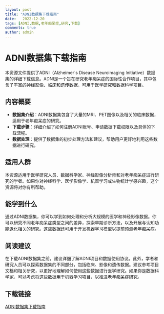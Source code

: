 ```yaml
---
layout: post
title: "ADNI数据集下载指南"
date:   2022-12-20
tags: [ADNI,数据,老年痴呆症,研究,下载]
comments: true
author: admin
---
```

# ADNI数据集下载指南

本资源文件提供了ADNI（Alzheimer's Disease Neuroimaging Initiative）数据集的详细下载信息。ADNI是一个旨在研究老年痴呆症的国际性合作项目，其中包含了丰富的神经影像、临床和遗传数据，可用于医学研究和数据科学项目。

## 内容概要

- **数据集介绍**：ADNI数据集包含了大量的MRI、PET图像以及相关的临床数据，适用于老年痴呆症的研究。
- **下载步骤**：详细介绍了如何注册ADNI账号、申请数据下载权限以及具体的下载流程。
- **数据处理**：提供了数据集的初步处理方法和建议，帮助用户更好地利用这些数据进行研究。

## 适用人群

本资源适用于医学研究人员、数据科学家、神经影像分析师和对老年痴呆症进行研究的学者。如果你对神经科学、医学影像学、机器学习或生物统计学感兴趣，这个资源将对你有所帮助。

## 能学到什么

通过ADNI数据集，你可以学到如何处理和分析大规模的医学和神经影像数据。你可以研究不同老年痴呆症类型之间的差异，探索早期诊断方法，以及开展与认知功能退化相关的研究。这些数据还可用于开发机器学习模型以提前预测老年痴呆症。

## 阅读建议

在下载ADNI数据集之前，建议详细了解ADNI项目和数据使用协议。此外，学者和研究人员可以探索数据集的不同部分，包括临床、影像和遗传数据。建议参考项目文档和相关研究，以更好地理解如何使用这些数据进行医学研究。如果你是数据科学家，可以考虑将这些数据用于机器学习项目，以推进老年痴呆症研究。

## 下载链接

[ADNI数据集下载指南](https://pan.quark.cn/s/9687f044b402)